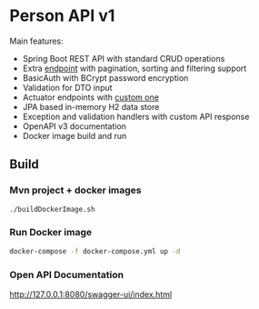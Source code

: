 # Person API v1



Main features:

* Spring Boot REST API with standard CRUD operations
* Extra [endpoint](http://127.0.0.1:8080/api/v1/list) with pagination, sorting and filtering support
* BasicAuth with BCrypt password encryption
* Validation for DTO input
* Actuator endpoints with [custom one](http://127.0.0.1:8080/actuator/total-persons)
* JPA based in-memory H2 data store
* Exception and validation handlers with custom API response
* OpenAPI v3 documentation
* Docker image build and run


## Build

### Mvn project + docker images

```bash
./buildDockerImage.sh
```

### Run Docker image

```bash
docker-compose -f docker-compose.yml up -d
```


### Open API Documentation

http://127.0.0.1:8080/swagger-ui/index.html

